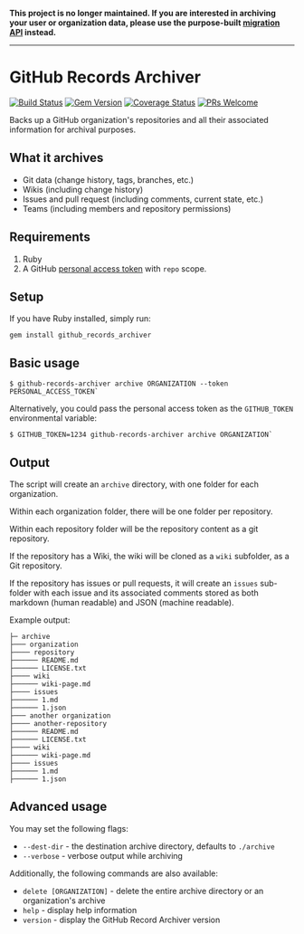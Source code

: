 **This project is no longer maintained. If you are interested in archiving your user or organization data, please use the purpose-built [migration API](https://developer.github.com/changes/2018-05-24-user-migration-api/) instead.**

---

# GitHub Records Archiver

[![Build Status](https://travis-ci.org/benbalter/github_records_archiver.svg?branch=master)](https://travis-ci.org/benbalter/github_records_archiver) [![Gem Version](https://badge.fury.io/rb/github_records_archiver.svg)](http://badge.fury.io/rb/github_records_archiver) [![Coverage Status](https://coveralls.io/repos/github/benbalter/github_records_archiver/badge.svg)](https://coveralls.io/github/benbalter/github_records_archiver) [![PRs Welcome](https://img.shields.io/badge/PRs-welcome-brightgreen.svg?style=flat-square)](http://makeapullrequest.com)

Backs up a GitHub organization's repositories and all their associated information for archival purposes.

## What it archives

* Git data (change history, tags, branches, etc.)
* Wikis (including change history)
* Issues and pull request (including comments, current state, etc.)
* Teams (including members and repository permissions)

## Requirements

1. Ruby
2. A GitHub [personal access token](https://github.com/settings/tokens/new) with `repo` scope.

## Setup

If you have Ruby installed, simply run:

```shell
gem install github_records_archiver
```

## Basic usage

```shell
$ github-records-archiver archive ORGANIZATION --token PERSONAL_ACCESS_TOKEN`
```
Alternatively, you could pass the personal access token as the `GITHUB_TOKEN` environmental variable:

```shell
$ GITHUB_TOKEN=1234 github-records-archiver archive ORGANIZATION`
```

## Output

The script will create an `archive` directory, with one folder for each organization.

Within each organization folder, there will be one folder per repository.

Within each repository folder will be the repository content as a git repository.

If the repository has a Wiki, the wiki will be cloned as a `wiki` subfolder, as a Git repository.

If the repository has issues or pull requests, it will create an `issues` sub-folder with each issue and its associated comments stored as both markdown (human readable) and JSON (machine readable).

Example output:

```
├─ archive
├─── organization
├──── repository
├────── README.md
├────── LICENSE.txt
├──── wiki
├────── wiki-page.md
├──── issues
├────── 1.md
├────── 1.json
├─── another organization
├──── another-repository
├────── README.md
├────── LICENSE.txt
├──── wiki
├────── wiki-page.md
├──── issues
├────── 1.md
├────── 1.json
```

## Advanced usage

You may set the following flags:

* `--dest-dir` - the destination archive directory, defaults to `./archive`
* `--verbose` - verbose output while archiving

Additionally, the following commands are also available:

* `delete [ORGANIZATION]` - delete the entire archive directory or an organization's archive
* `help` - display help information
* `version` - display the GitHub Record Archiver version
